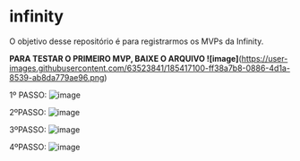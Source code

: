 # infinity
O objetivo desse repositório é para registrarmos os MVPs da Infinity.

**PARA TESTAR O PRIMEIRO MVP, BAIXE O ARQUIVO ![image]**(https://user-images.githubusercontent.com/63523841/185417100-ff38a7b8-0886-4d1a-8539-ab8da779ae96.png)

1º PASSO:
![image](https://user-images.githubusercontent.com/63523841/185417566-922bc131-bbda-475e-8e1d-65e5174345ed.png)

2ºPASSO:
![image](https://user-images.githubusercontent.com/63523841/185417697-360a55a4-98b3-4ede-9a86-96177e655742.png)

3ºPASSO:
![image](https://user-images.githubusercontent.com/63523841/185417884-00cd7b15-9252-422c-9894-f7f263302712.png)

4ºPASSO:
![image](https://user-images.githubusercontent.com/63523841/185418035-25acb2b8-d943-4bf2-93d9-32ce521dc8ef.png)

